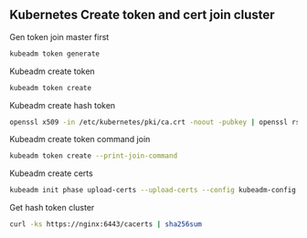 ## Kubernetes Create token and cert join cluster

Gen token join master first

```bash
kubeadm token generate
```

Kubeadm create token

```bash
kubeadm token create
```

Kubeadm create hash token

```bash
openssl x509 -in /etc/kubernetes/pki/ca.crt -noout -pubkey | openssl rsa -pubin -outform DER 2>/dev/null | sha256sum | cut -d' ' -f1
```

Kubeadm create token command join

```bash
kubeadm token create --print-join-command
```

Kubeadm create certs

```bash
kubeadm init phase upload-certs --upload-certs --config kubeadm-config.yaml
```

Get hash token cluster

```bash
curl -ks https://nginx:6443/cacerts | sha256sum
```
